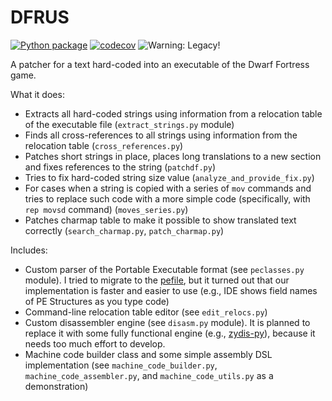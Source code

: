 # DFRUS

[![Python package](https://github.com/dfint/dfrus/workflows/Python%20package/badge.svg)](https://github.com/dfint/dfrus/actions?query=workflow%3A"Python+package")
[![codecov](https://codecov.io/gh/dfint/dfrus/branch/develop/graph/badge.svg?token=PKw7KdAswK)](https://codecov.io/gh/dfint/dfrus)
![Warning: Legacy!](https://img.shields.io/badge/Warning-Legacy!-red)

A patcher for a text hard-coded into an executable of the Dwarf Fortress game.

What it does:

- Extracts all hard-coded strings using information from a relocation table of the executable file (`extract_strings.py` module)
- Finds all cross-references to all strings using information from the relocation table (`cross_references.py`)
- Patches short strings in place, places long translations to a new section and fixes references to the string (`patchdf.py`)
- Tries to fix hard-coded string size value (`analyze_and_provide_fix.py`)
- For cases when a string is copied with a series of `mov` commands and tries to replace such code with a more simple code (specifically, with `rep movsd` command)  (`moves_series.py`)
- Patches charmap table to make it possible to show translated text correctly (`search_charmap.py`, `patch_charmap.py`)

Includes:

- Custom parser of the Portable Executable format (see `peclasses.py` module). I tried to migrate to the [pefile](https://github.com/erocarrera/pefile), but it turned out that our implementation is faster and easier to use (e.g., IDE shows field names of PE Structures as you type code)
- Command-line relocation table editor (see `edit_relocs.py`)
- Custom disassembler engine (see `disasm.py` module). It is planned to replace it with some fully functional engine (e.g., [zydis-py](https://github.com/zyantific/zydis-py)), because it needs too much effort to develop.
- Machine code builder class and some simple assembly DSL implementation (see `machine_code_builder.py`, `machine_code_assembler.py`, and `machine_code_utils.py` as a demonstration)

